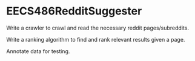 # EECS486RedditSuggester

Write a crawler to crawl and read the necessary reddit pages/subreddits.

Write a ranking algorithm to find and rank relevant results given a page.

Annotate data for testing.
